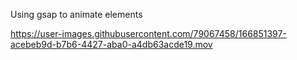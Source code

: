 Using gsap to animate elements



https://user-images.githubusercontent.com/79067458/166851397-acebeb9d-b7b6-4427-aba0-a4db63acde19.mov

